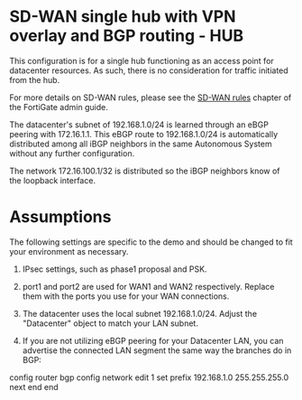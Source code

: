 # SD-WAN single hub with VPN overlay and BGP routing - HUB

This configuration is for a single hub functioning as an access point for datacenter resources. As such, there is no consideration for traffic initiated from the hub.

For more details on SD-WAN rules, please see the [SD-WAN rules](https://docs.fortinet.com/document/fortigate/7.0.5/administration-guide/716691/sd-wan-rules) chapter of the FortiGate admin guide. 

The datacenter's subnet of 192.168.1.0/24 is learned through an eBGP peering with 172.16.1.1. This eBGP route to 192.168.1.0/24 is automatically distributed among all iBGP neighbors in the same Autonomous System without any further configuration.

The network 172.16.100.1/32 is distributed so the iBGP neighbors know of the loopback interface.

# Assumptions

The following settings are specific to the demo and should be changed to fit your environment as necessary.

1) IPsec settings, such as phase1 proposal and PSK.

2) port1 and port2 are used for WAN1 and WAN2 respectively. Replace them with the ports you use for your WAN connections.

3) The datacenter uses the local subnet 192.168.1.0/24. Adjust the "Datacenter" object to match your LAN subnet.

4) If you are not utilizing eBGP peering for your Datacenter LAN, you can advertise the connected LAN segment the same way the branches do in BGP:

config router bgp
    config network
        edit 1
            set prefix 192.168.1.0 255.255.255.0
        next
    end
end
